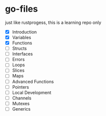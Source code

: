 # go-files
just like rustprogess, this is a learning repo only

- [x] Introduction
- [x] Variables
- [x] Functions
- [ ] Structs
- [ ] Interfaces
- [ ] Errors
- [ ] Loops
- [ ] Slices
- [ ] Maps
- [ ] Advanced Functions
- [ ] Pointers
- [ ] Local Development
- [ ] Channels
- [ ] Mutexes
- [ ] Generics
